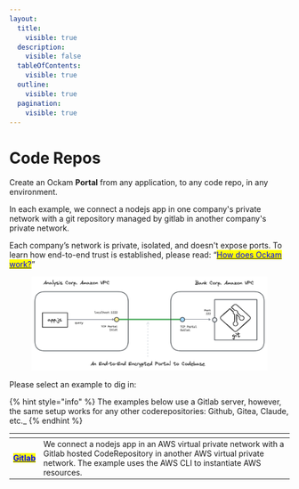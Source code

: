 ```yaml
---
layout:
  title:
    visible: true
  description:
    visible: false
  tableOfContents:
    visible: true
  outline:
    visible: true
  pagination:
    visible: true
---
```


# Code Repos

Create an Ockam **Portal** from any application, to any code repo, in any environment.

In each example, we connect a nodejs app in one company's private network with a git repository managed by gitlab in another company's private network.&#x20;

Each company’s network is private, isolated, and doesn't expose ports. To learn how end-to-end trust is established, please read: “[<mark style="color:blue;">How does Ockam work?</mark>](../../how-does-ockam-work.md)”

<figure><img src="../../.gitbook/assets/portals-codebase.png" alt=""><figcaption></figcaption></figure>

Please select an example to dig in:

{% hint style="info" %}
The examples below use a Gitlab server, however, the same setup works for any other coderepositories: Github, Gitea, Claude, etc.\_
{% endhint %}

<table data-card-size="large" data-view="cards"><thead><tr><th></th><th></th></tr></thead><tbody><tr><td><a href="gitlab/amazon_ec2.md"><mark style="color:blue;"><strong>Gitlab</strong></mark></a></td><td>We connect a nodejs app in an AWS virtual private network with a Gitlab hosted CodeRepository in another AWS virtual private network. The example uses the AWS CLI to instantiate AWS resources.</td></tr></tbody></table>
